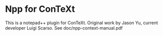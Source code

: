 # Npp for ConTeXt

This is a notepad++ plugin for ConTeXt. 
Original work by Jason Yu, current developer Luigi Scarso.
See doc/npp-context-manual.pdf
